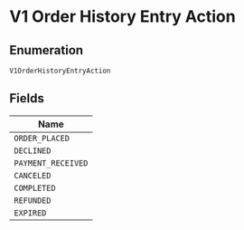 <!-- Optimized: 2025-10-06 -->
<!-- RPM: 1.6.2.1.1.6.2.1_v1-order-history-entry-action_20251006 -->
<!-- Session: E2E RPM DNA Application -->
<!-- AOM: RND (Reggie & Dro) -->
<!-- COI: TECHNOLOGY -->
<!-- RPM: HIGH -->
<!-- ACTION: BUILD -->


# V1 Order History Entry Action

## Enumeration

`V1OrderHistoryEntryAction`

## Fields

| Name |
|  --- |
| `ORDER_PLACED` |
| `DECLINED` |
| `PAYMENT_RECEIVED` |
| `CANCELED` |
| `COMPLETED` |
| `REFUNDED` |
| `EXPIRED` |
